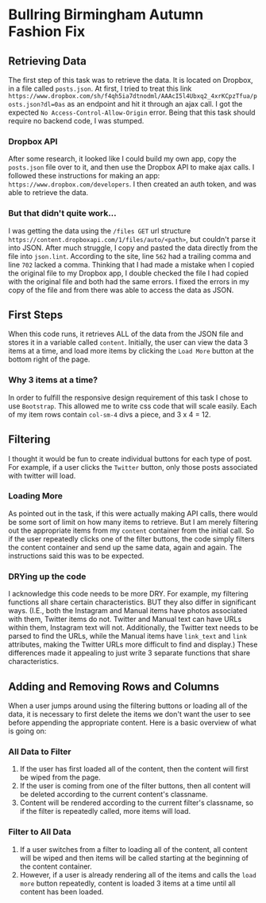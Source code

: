# Bullring Birmingham Autumn Fashion Fix

## Retrieving Data
The first step of this task was to retrieve the data. It is located on Dropbox, in a file called ```posts.json```. At first, I tried to treat this link ```https://www.dropbox.com/sh/f4qh5ia7dtnodml/AAAcI5l4Ubxq2_4xrKCpzTfua/posts.json?dl=0as``` as an endpoint and hit it through an ajax call. I got the expected ```No Access-Control-Allow-Origin``` error. Being that this task should require no backend code, I was stumped.

### Dropbox API
After some research, it looked like I could build my own app, copy the ```posts.json``` file over to it,  and then use the Dropbox API to make ajax calls. I followed these instructions for making an app: ```https://www.dropbox.com/developers```. I then created an auth token, and was able to retrieve the data.

### But that didn't quite work...
I was getting the data using the ```/files GET``` url structure ```https://content.dropboxapi.com/1/files/auto/<path>```, but couldn't parse it into JSON. After much struggle, I copy and pasted the data directly from the file into ```json.lint```. According to the site, line ```562``` had a trailing comma and line ```702``` lacked a comma. Thinking that I had made a mistake when I copied the original file to my Dropbox app, I double checked the file I had copied with the original file and both had the same errors. I fixed the errors in my copy of the file and from there was able to access the data as JSON.

## First Steps
When this code runs, it retrieves ALL of the data from the JSON file and stores it in a variable called ```content```. Initially, the user can view the data 3 items at a time, and load more items by clicking the ```Load More``` button at the bottom right of the page.

### Why 3 items at a time?
In order to fulfill the responsive design requirement of this task I chose to use ```Bootstrap```. This allowed me to write css code that will scale easily. Each of my item rows contain ```col-sm-4``` divs a piece, and 3 x 4 = 12.

## Filtering
I thought it would be fun to create individual buttons for each type of post. For example, if a user clicks the ```Twitter``` button, only those posts associated with twitter will load.

### Loading More
As pointed out in the task, if this were actually making API calls, there would be some sort of limit on how many items to retrieve. But I am merely filtering out the appropriate items from my ```content``` container from the initial call. So if the user repeatedly clicks one of the filter buttons, the code simply filters the content container and send up the same data, again and again. The instructions said this was to be expected.

### DRYing up the code
I acknowledge this code needs to be more DRY. For example, my filtering functions all share certain characteristics. BUT they also differ in significant ways. (I.E., both the Instagram and Manual items have photos associated with them, Twitter items do not. Twitter and Manual text can have URLs within them, Instagram text will not. Additionally, the Twitter text needs to be parsed to find the URLs, while the Manual items have ```link_text``` and ```link``` attributes, making the Twitter URLs more difficult to find and display.) These differences made it appealing to just write 3 separate functions that share characteristics.

## Adding and Removing Rows and Columns
When a user jumps around using the filtering buttons or loading all of the data, it is necessary to first delete the items we don't want the user to see before appending the appropriate content. Here is a basic overview of what is going on:

### All Data to Filter
  1. If the user has first loaded all of the content, then the content will first be wiped from the page.
  2. If the user is coming from one of the filter buttons, then all content will be deleted according to the current content's classname.
  3. Content will be rendered according to the current filter's classname, so if the filter is repeatedly called, more items will load.

### Filter to All Data
  1. If a user switches from a filter to loading all of the content, all content will be wiped and then items will be called starting at the beginning of the content container.
  2. However, if a user is already rendering all of the items and calls the ```load more``` button repeatedly, content is loaded 3 items at a time until all content has been loaded.  
